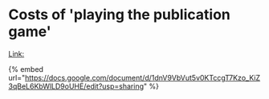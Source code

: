 # Costs of 'playing the publication game'

[Link: ](https://docs.google.com/document/d/1GFISlF5TieCuA6jDYkYlNWaEpuEYrr\_zTmaVpTfBg4A/edit#heading=h.e1wqoks5tivx)

{% embed url="https://docs.google.com/document/d/1dnV9VbVut5v0KTccgT7Kzo_KiZ3qBeL6KbWlLD9oUHE/edit?usp=sharing" %}
